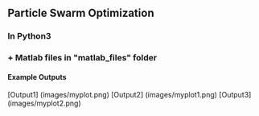 ## Particle Swarm Optimization
### In Python3
### + Matlab files in "matlab_files" folder
#### Example Outputs
[Output1] (images/myplot.png)
[Output2] (images/myplot1.png)
[Output3] (images/myplot2.png)
